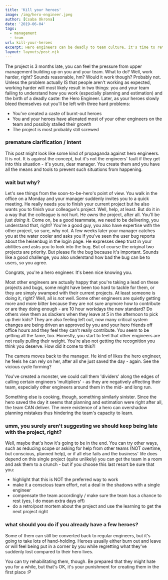 ```yaml
---
title: 'Kill your heroes'
image: /img/hero-engineer.jpeg
author: [Csaba Okrona]
date: '2019-06-04'
tags:
  - management
  - team
url: kill-your-heroes
excerpt: Hero engineers can be deadly to team culture, it's time to retire those capes.
layout: layouts/post.njk
---
```


The project is 3 months late, you can feel the pressure from upper management building up on you and your team. What to do? Well, work harder, right? Sounds reasonable, hm? Would it work though?
Probably not. Unless the problem actually IS that people aren't working as expected, working harder will most likely result in two things: you and your team failing to understand how you work (especially planning and estimation) and the birth of a deadly caste: the Hero Engineer. Later, as your heroes slowly bleed themselves out you'll be left with three hard problems:

-   You've created a caste of burnt-out heroes
-   You and your heroes have alienated most of your other engineers on the team and possibly stalled their growth
-   The project is most probably still screwed

### premature clarification / intent

This post might look like some kind of propaganda against hero engineers. It is not. It is against the concept, but it's not the engineers' fault if they get into this situation - it's yours, dear manager. You create them and you have all the means and tools to prevent such situations from happening.

### wait but why?

Let's see things from the soon-to-be-hero's point of view.
You walk in the office on a Monday and your manager suddenly invites you to a quick meeting. He really needs you to finish your current project but he also wants you to finish your colleague's project. Well, help, at least. But do it in a way that the colleague is not hurt. He _owns_ the project, after all. You'll be just _doing it_. Come on, be a good teammate, we need to be delivering, you understand that, right? You're a good guy, you also have expertise with the other project, so sure, why not.
A few weeks later your manager catches you at the water cooler and asks you if you've seen the user bug reports about the heisenbug in the login page. He expresses deep trust in your abilities and asks you to look into the bug. But of course the original two projects are priority. But please fix the bug because it's important. Sounds like a good challenge, you also understand how bad the bug can be to users, so you agree.

Congrats, you're a hero engineer. It's been nice knowing you.

Most other engineers are actually happy that you're taking a lead on these projects and bugs, some might have been too hard to tackle for them, or they are simply swamped with their current projects. At least someone is doing it, right? Well, all is _not_ well. Some other engineers are quietly getting more and more bitter because they are not sure anymore how to contribute or are they doing enough - are 10 hour workdays the new standard? Do others view them as slackers when they leave at 5 in the afternoon to pick up their kids? They are also feeling left out, now many critical system changes are being driven an approved by you and your hero friends off office hours and they feel they can't really contribute. You seem to be getting all the fame, too. Honestly, you start to feel that other engineers are not really pulling their weight. You're also not getting the recognition you think you deserve. How did it come to this?!

The camera moves back to the manager. He kind of likes the hero engineer, he feels he can rely on her, after all she just saved the day - again. See the vicious cycle forming?

You've created a monster, we could call them 'dividers' along the edges of calling certain engineers 'multipliers' - as they are negatively affecting their team, especially other engineers around them in the mid- and long run.

Something else is cooking, though, something similarly sinister. Since the hero saved the day it seems that planning and estimation were right after all, the team CAN deliver. The mere existence of a hero can overshadow planning mistakes thus hindering the team's capacity to learn.

### umm, you surely aren't suggesting we should keep being late with the project, right?

Well, maybe that's how it's going to be in the end.
You can try other ways, such as reducing scope or asking for help from other teams (NOT overtime, but conscious, planned help), or if all else fails and the business' life does depend on this single project (quite unlikely) you can get the team in a room and ask them to a crunch - but if you choose this last resort be sure that you:

-   highlight that this is NOT the preferred way to work
-   make it a conscious team effort, not a deal in the shadows with a single engineer
-   compensate the team accordingly / make sure the team has a chance to rest (yes, I do mean extra days off)
-   do a retro/post mortem about the project and use the learning to get the next project right

### what should you do if you already have a few heroes?

Some of them can still be converted back to regular engineers, but it's going to take lots of hand-holding.
Heroes usually either burn out and leave or will feel being put in a corner by you while regretting what they've suddenly lost compared to their hero lives.

You can try rehabilitating them, though. Be prepared that they might hate you for a while, but that's OK, it's your punishment for creating them in the first place :P
